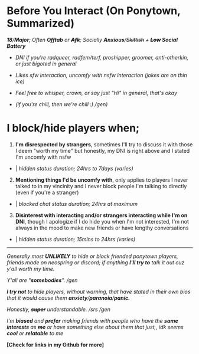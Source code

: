 # Before You Interact (On Ponytown, Summarized)

***18**/**Major**; Often **Offtab** or **~~Afk~~**; Socially **Anxious**/~~Skittish~~ + **~~Low~~ Social Battery***

* *DNI if you're radqueer, radfem/terf, proshipper, groomer, anti-otherkin, or just bigoted in general*

* *Likes sfw interaction, uncomfy with nsfw interaction (jokes are on thin ice)*

* *Feel free to whisper, crown, or say just "Hi" in general, that's okay*

* *(if you're chill, then we're chill :) /gen)*
  

# I block/hide players when;

1. **I'm disrespected by strangers**, sometimes I'll try to discuss it with those I deem "worth my time" but honestly, my DNI is right above and I stated I'm uncomfy with nsfw

* | *hidden status duration; 24hrs to 7days (varies)*

2. **Mentioning things I'd be uncomfy with**, only applies to players I never talked to in my vincinity and I never block people I'm talking to directly (even if you're a stranger)

* | *blocked chat status duration; 24hrs at maximum*

3. **Disinterest with interacting and/or strangers interacting while I'm on DNI**, though I apologize if I do hide you when I'm not interested, I'm not always in the mood to make new friends or have lengthy conversations

* | *hidden status duration; 15mins to 24hrs (varies)*

______________________________________________________________________________

*Generally most **UNLIKELY** to hide or block friended ponytown players, friends made on neospring or discord; if anything **I'll try to** talk it out cuz y'all worth my time.*

*Y'all are "**somebodies**". /gen*


***I try not** to hide players, without warning, that have stated in their own bios that it would cause them **anxiety**/**paranoia**/**panic**.* 

*Honestly, **~~super~~** understandable. /srs /gen*


*I'm **biased** and **prefer** making friends with people who have the **same interests** as **~~me~~** or have something else about them that just,, idk seems **cool** or **relatable** to me*


**[Check for links in my Github for more]**
